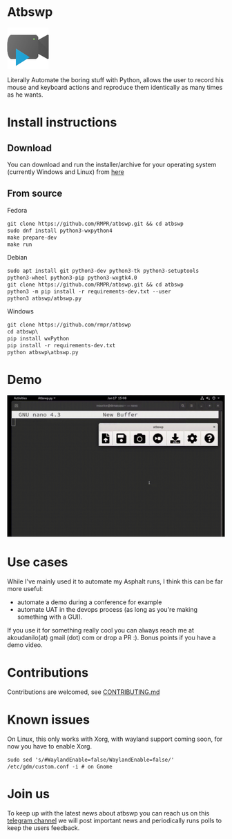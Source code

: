 # Atbswp
![Logo](./atbswp/img/icon.png)

Literally Automate the boring stuff with Python, allows the user to record his mouse and keyboard 
actions and reproduce them identically as many times as he wants.


# Install instructions

## Download

You can download and run the installer/archive for your operating system (currently Windows and Linux) 
from [here](https://github.com/rmpr/atbswp/releases)

## From source

Fedora
```shell
git clone https://github.com/RMPR/atbswp.git && cd atbswp
sudo dnf install python3-wxpython4
make prepare-dev
make run
```
Debian
```shell
sudo apt install git python3-dev python3-tk python3-setuptools python3-wheel python3-pip python3-wxgtk4.0
git clone https://github.com/RMPR/atbswp.git && cd atbswp
python3 -m pip install -r requirements-dev.txt --user 
python3 atbswp/atbswp.py
```
Windows
```shell
git clone https://github.com/rmpr/atbswp
cd atbswp\
pip install wxPython 
pip install -r requirements-dev.txt
python atbswp\atbswp.py
```

# Demo

![atbswp quick demo](demo/demo.gif)

# Use cases
While I've mainly used it to automate my Asphalt runs, I think this can be far more useful:
- automate a demo during a conference for example
- automate UAT in the devops process (as long as you're making something with a GUI).

If you use it for something really cool you can always reach me at akoudanilo(at) gmail (dot) com or drop
a PR :). Bonus points if you have a demo video.
# Contributions
Contributions are welcomed, see [CONTRIBUTING.md](./CONTRIBUTING.md)

# Known issues
On Linux, this only works with Xorg, with wayland support coming soon, for now you have to
enable Xorg. 

```
sudo sed 's/#WaylandEnable=false/WaylandEnable=false/' /etc/gdm/custom.conf -i # on Gnome
```

# Join us
To keep up with the latest news about atbswp you can reach us on this [telegram channel](https://t.me/atbswp) we will
post important news and periodically runs polls to keep the users feedback.
